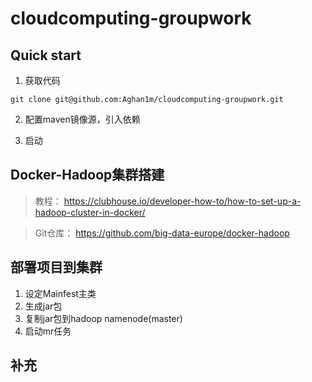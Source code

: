 # cloudcomputing-groupwork

## Quick start
1. 获取代码
```git
git clone git@github.com:Aghan1m/cloudcomputing-groupwork.git
```

2. 配置maven镜像源，引入依赖

3. 启动

## Docker-Hadoop集群搭建
> 教程： https://clubhouse.io/developer-how-to/how-to-set-up-a-hadoop-cluster-in-docker/

> Git仓库： https://github.com/big-data-europe/docker-hadoop

## 部署项目到集群
1. 设定Mainfest主类
2. 生成jar包
3. 复制jar包到hadoop namenode(master)
4. 启动mr任务

## 补充
